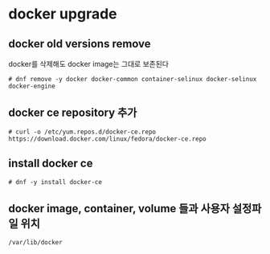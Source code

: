 # docker upgrade

## docker old versions remove

docker를 삭제해도 docker image는 그대로 보존된다

```
# dnf remove -y docker docker-common container-selinux docker-selinux docker-engine
```

## docker ce repository 추가

```
# curl -o /etc/yum.repos.d/docker-ce.repo https://download.docker.com/linux/fedora/docker-ce.repo
```

## install docker ce

```
# dnf -y install docker-ce
```

## docker image, container, volume 들과 사용자 설정파일 위치

`/var/lib/docker`
